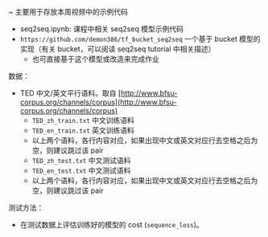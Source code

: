 ~ 主要用于存放本周视频中的示例代码 
- seq2seq.ipynb: 课程中相关 seq2seq 模型示例代码
- `https://github.com/demon386/tf_bucket_seq2seq` 一个基于 bucket 模型的实现（有关 bucket，可以阅读 seq2seq tutorial 中相关描述）
    - 也可直接基于这个模型或改造来完成作业

数据：
- TED 中文/英文平行语料。取自 [http://www.bfsu-corpus.org/channels/corpus](http://www.bfsu-corpus.org/channels/corpus)
    - `TED_zh_train.txt` 中文训练语料
    - `TED_en_train.txt` 英文训练语料
    - 以上两个语料，各行内容对应，如果出现中文或英文对应行去空格之后为空，则建议跳过该 pair
    - `TED_zh_test.txt` 中文测试语料
    - `TED_en_test.txt` 中文测试语料
    - 以上两个语料，各行内容对应，如果出现中文或英文对应行去空格之后为空，则建议跳过该 pair

测试方法：
- 在测试数据上评估训练好的模型的 cost (`sequence_loss`)。
